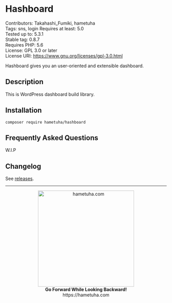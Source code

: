 # Hashboard

Contributors: Takahashi_Fumiki, hametuha  
Tags: sns, login
Requires at least: 5.0  
Tested up to: 5.3.1  
Stable tag: 0.8.7  
Requires PHP: 5.6  
License: GPL 3.0 or later  
License URI: https://www.gnu.org/licenses/gpl-3.0.html

Hashboard gives you an user-oriented and extensible dashboard.

## Description

This is WordPress dashboard build library.

## Installation

```
composer require hametuha/hashboard
```

## Frequently Asked Questions 

W.I.P

## Changelog

See [releases](https://github.com/hametuha/hashboard/releases).

---

<p align="center">
<img alt="hametuha.com" src="https://hametuha.co.jp/identities/hametuha-logo.svg" width="300" height="auto" /><br />
<strong>Go Forward While Looking Backward!</strong><br />
https://hametuha.com
<p>
